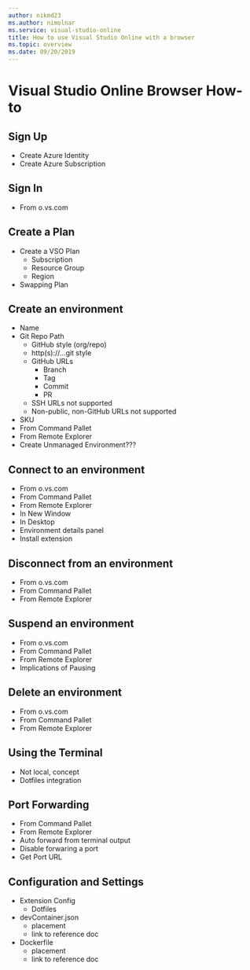 ```yaml
---
author: nikmd23
ms.author: nimolnar
ms.service: visual-studio-online
title: How to use Visual Studio Online with a browser
ms.topic: overview
ms.date: 09/20/2019
---
```


# Visual Studio Online Browser How-to

## Sign Up

- Create Azure Identity
- Create Azure Subscription

## Sign In

- From o.vs.com

## Create a Plan

- Create a VSO Plan
  - Subscription
  - Resource Group
  - Region
- Swapping Plan

## Create an environment

- Name
- Git Repo Path
  - GitHub style (org/repo)
  - http(s)://...git style
  - GitHub URLs
    - Branch
    - Tag
    - Commit
    - PR
  - SSH URLs not supported
  - Non-public, non-GitHub URLs not supported
- SKU
- From Command Pallet
- From Remote Explorer
- Create Unmanaged Environment???

## Connect to an environment

- From o.vs.com
- From Command Pallet
- From Remote Explorer
- In New Window
- In Desktop
- Environment details panel
- Install extension

## Disconnect from an environment

- From o.vs.com
- From Command Pallet
- From Remote Explorer

## Suspend an environment

- From o.vs.com
- From Command Pallet
- From Remote Explorer
- Implications of Pausing

## Delete an environment

- From o.vs.com
- From Command Pallet
- From Remote Explorer

## Using the Terminal

- Not local, concept
- Dotfiles integration

## Port Forwarding

- From Command Pallet
- From Remote Explorer
- Auto forward from terminal output
- Disable forwaring a port
- Get Port URL

## Configuration and Settings

- Extension Config
  - Dotfiles
- devContainer.json
  - placement
  - link to reference doc
- Dockerfile
  - placement
  - link to reference doc
